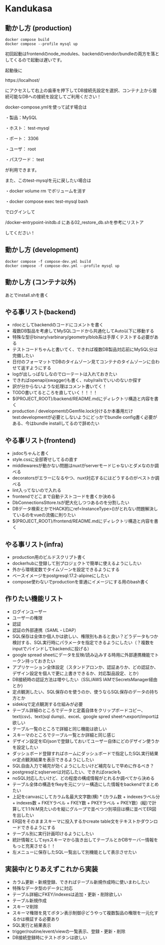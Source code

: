 # Kandukasa

## 動かし方 (production)
```project root
docker compose build
docker compose --profile mysql up
```
初回起動はfrontendのnode_modules、backendのvendor/bundleの両方を落としてくるので起動は遅いです。

起動後に

https://localhost/

にアクセスして右上の歯車を押下してDB接続先設定を選択、コンテナ上から接続可能なDBへの接続を設定してご利用ください！

docker-compose.ymlを使って試す場合は

・製品：MySQL

・ホスト： test-mysql

・ポート： 3306

・ユーザ： root

・パスワード： test

が利用できます。

また、このtest-mysqlを元に戻したい場合は

・docker volume rm でボリュームを消す

・docker compose exec test-mysql bash

でログインして 

/docker-entrypoint-initdb.d にある02_restore_db.shを参考にリストア

してください！

## 動かし方 (development)
``` project root
docker compose -f compose-dev.yml build
docker compose -f compose-dev.yml --profile mysql up
```

## 動かし方 (コンテナ以外)

あとでinstall.shを書く

## やる事リスト(backend)

* rdocとしてbackendのコードにコメントを書く
* 複数DB製品を考慮してMySQLコードから共通化してAuto以下に移動する
* 特殊な型＠binary/varbinary/geometry/blob系は手厚くテストする必要がある
* テストコードちゃんと書いてく、できれば複数DB製品対応前にMySQL分は完備したい
* 日付のフォーマットでDBのタイムゾーン見てコンテナのタイムゾーンに合わせて返すようにする
* logが出しっぱなしなのでローテートは入れておきたい
* できればopenapi(swagger)も書く、ruby/railsでいいのないか探す
* 訳が分からないような処理はコメント書いてく！
* TODO書いてるところを直していく！！！！
* ${PROJECT_ROOT}/backend/README.mdにディレクトリ構造と内容を書く
* production / developmentのGemfile.lock分けるか本番用だけtest:developmentが必要としないようにどっかでbundle config書く必要がある、今はbundle installしてるので辞めたい

## やる事リスト(frontend)

* jsdocちゃんと書く
* style.cssに全部寄せしてるの直す
* middlewaresが動かない問題はnuxtがserverモードじゃないとダメなのか調べる
* decoratorsがエラーになるやつ、nuxt対応するにはどうするのがベストか調べる
* lint入ってないので入れる
* frontendでどこまで自動テストコードを書くか決める
* DbConnectionsSttore.tsが肥大化しつつあるのを分割したい
* DBデータ検索とかでHACK的にref<InstanceType<typeof Xxxx>>()がとれない問題解決しているのをvueの流儀に則りたい
* ${PROJECT_ROOT}/frontend/README.mdにディレクトリ構造と内容を書く

## やる事リスト(infra)

* production用のビルドスクリプト書く
* dockerhubに登録して別プロジェクトで簡単に使えるようにしたい
* 外から環境変数でタイムゾーンを設定できるようにする
* ベースイメージをpostgresql:17.2-alipineにしたい
* compose使わないでproductionを普通にイメージにする用のbash書く

## 作りたい機能リスト

* ログインユーザー
* ユーザーの権限
* 認証
* 認証の外部連携（SAML・LDAP）
* SQL保存は全体か個人かは欲しい、権限別もあると良い？どうデータもつか検討する、SQL実行時にパラメータを指定できるようにしたい（？複数をinputでバインドしてbackendに投げる）
* google spread sheetにデータを反映/読み込みする時用に外部連携機能でトークン持っておきたい
* アプリケーション全体設定（スタンドアロンか、認証ありか、どの認証か、デザイン設定を個人で更に上書きできるか、対応製品設定、とか）
* DB接続時の認証方法は増やしたい（SSL/AWS IAMでSecretsManager経由とか）
* 定点観測したい、SQL保存のを使うのか、使うならSQL保存のデータの持ち方とか
* sidekiqで定点観測する仕組みが必要
* テーブル詳細のところでデータと定義自体をクリップボードコピー、text(csv)、text(sql dump)、excel、google spred sheetへexport/importは欲しい
* テーブル一覧のところで詳細と同じ機能は欲しい
* スキーマのところでテーブル一覧とか詳細と同じ感じ
* デザイン設定をID/jsonで登録しておいてユーザー自体にどのデザイン使うかを設定したい
* ダッシュボード登録すればホームにダッシュボードで指定したSQL実行結果or定点観測結果を表示できるようにしたい
* SQL自由入力で補完が効くようにしたいけど補完なしで早めに作るべき？
* postgresqlとsqlserverは対応したい、できればoracleも
* noSQL対応したいけど、どの程度の構成情報がとれるか調べてから決める
* テーブル全体の構造をfkeyを元にツリー構造にした情報をbackendでまとめたい
* 上記をcanvasにしてカラム名最大文字数(横) * (カラム数 + indexesラベル分 + indexes数 + FKEYラベル + FKEY数 + PKEYラベル + PKEY数）(縦)で計算して1:1:N:M見たいのを縦にグループで並べつつ別項目は横に並べてER図を出したい
* ER図をそのままスキーマに投入するかcreate table文をテキストかダウンロードできるようにする
* テーブル別に実行計画叩けるようにしたい
* 統計情報としてsysスキーマから抜き出してテーブルとかDBサーバー情報をもっと充実させる！！
* 左メニューに保存したSQL一覧出して別機能として表示させたい

## 実装中/とりあえずこれから実装

* カラム更新・新規登録、できればテーブル新規作成時に使いまわしたい
* 特殊なデータ型のデータに対応
* テーブル詳細にFKEY/indexesは追加・更新・削除欲しい
* テーブル新規作成
* スキーマ削除
* スキーマ権限を見てボタン表示制御＠どうやって複数製品の権限を一元化するかは検証する必要あり
* SQL実行と結果表示
* trigger/routine/event/viewの一覧表示、登録・更新・削除
* DB接続登録時にテストボタンは欲しい
